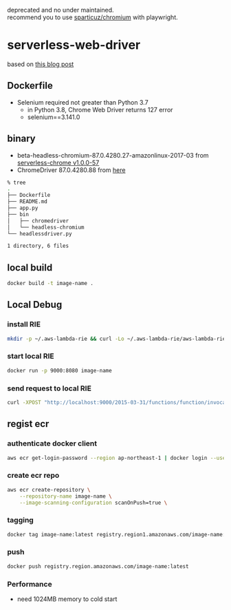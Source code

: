 deprecated and no under maintained.  
recommend you to use [sparticuz/chromium](https://github.com/Sparticuz/chromium) with playwright.

# serverless-web-driver

based on [this blog post](https://fisproject.jp/2021/01/aws-lambda-container-running-selenium-with-headless-chrome/)

## Dockerfile

- Selenium required not greater than Python 3.7
  - in Python 3.8, Chrome Web Driver returns 127 error
  - selenium==3.141.0

## binary

- beta-headless-chromium-87.0.4280.27-amazonlinux-2017-03 from [serverless-chrome v1.0.0-57](https://github.com/adieuadieu/serverless-chrome/releases/tag/v1.0.0-57)
- ChromeDriver 87.0.4280.88 from [here](https://chromedriver.storage.googleapis.com/index.html?path=87.0.4280.88/)

```sh
% tree
.
├── Dockerfile
├── README.md
├── app.py
├── bin
│   ├── chromedriver
│   └── headless-chromium
└── headlessdriver.py

1 directory, 6 files
```

## local build

```sh
docker build -t image-name .
```

## Local Debug

### install RIE

```sh
mkdir -p ~/.aws-lambda-rie && curl -Lo ~/.aws-lambda-rie/aws-lambda-rie https://github.com/aws/aws-lambda-runtime-interface-emulator/releases/latest/download/aws-lambda-rie && chmod +x ~/.aws-lambda-rie/aws-lambda-rie
```

### start local RIE

```sh
docker run -p 9000:8080 image-name
```

### send request to local RIE

```sh
curl -XPOST "http://localhost:9000/2015-03-31/functions/function/invocations" -d '{"query": "Python"}'
```

## regist ecr

### authenticate docker client

```sh
aws ecr get-login-password --region ap-northeast-1 | docker login --username AWS --password-stdin registry.region.amazonaws.com
```

### create ecr repo

```sh
aws ecr create-repository \
    --repository-name image-name \
    --image-scanning-configuration scanOnPush=true \
```

### tagging

```sh
docker tag image-name:latest registry.region1.amazonaws.com/image-name:latest
```

### push

```sh
docker push registry.region.amazonaws.com/image-name:latest
```

### Performance

- need 1024MB memory to cold start
